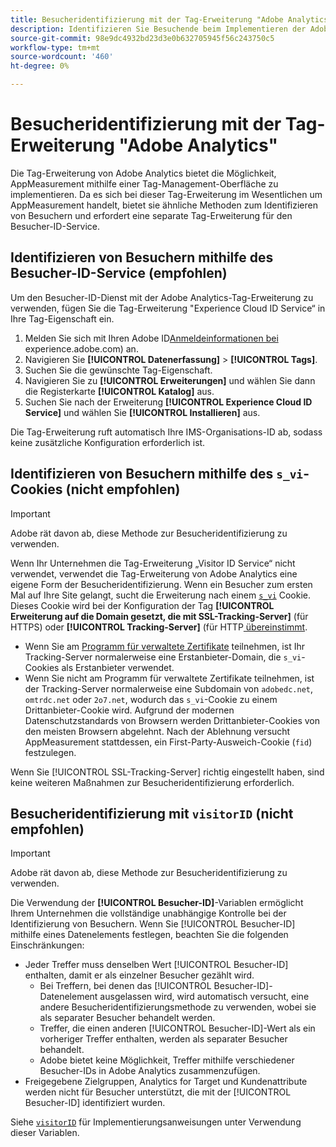 ```yaml
---
title: Besucheridentifizierung mit der Tag-Erweiterung "Adobe Analytics"
description: Identifizieren Sie Besuchende beim Implementieren der Adobe Analytics-Tag-Erweiterung korrekt.
source-git-commit: 98e9dc4932bd23d3e0b632705945f56c243750c5
workflow-type: tm+mt
source-wordcount: '460'
ht-degree: 0%

---
```


# Besucheridentifizierung mit der Tag-Erweiterung &quot;Adobe Analytics&quot;

Die Tag-Erweiterung von Adobe Analytics bietet die Möglichkeit, AppMeasurement mithilfe einer Tag-Management-Oberfläche zu implementieren. Da es sich bei dieser Tag-Erweiterung im Wesentlichen um AppMeasurement handelt, bietet sie ähnliche Methoden zum Identifizieren von Besuchern und erfordert eine separate Tag-Erweiterung für den Besucher-ID-Service.

## Identifizieren von Besuchern mithilfe des Besucher-ID-Service (empfohlen)

Um den Besucher-ID-Dienst mit der Adobe Analytics-Tag-Erweiterung zu verwenden, fügen Sie die Tag-Erweiterung &quot;Experience Cloud ID Service“ in Ihre Tag-Eigenschaft ein.

1. Melden Sie sich mit Ihren Adobe ID[Anmeldeinformationen bei ](https://experience.adobe.com)experience.adobe.com) an.
1. Navigieren Sie **[!UICONTROL Datenerfassung]** > **[!UICONTROL Tags]**.
1. Suchen Sie die gewünschte Tag-Eigenschaft.
1. Navigieren Sie zu **[!UICONTROL Erweiterungen]** und wählen Sie dann die Registerkarte **[!UICONTROL Katalog]** aus.
1. Suchen Sie nach der Erweiterung **[!UICONTROL Experience Cloud ID Service]** und wählen Sie **[!UICONTROL Installieren]** aus.

Die Tag-Erweiterung ruft automatisch Ihre IMS-Organisations-ID ab, sodass keine zusätzliche Konfiguration erforderlich ist.

## Identifizieren von Besuchern mithilfe des `s_vi`-Cookies (nicht empfohlen)

>[!IMPORTANT]
>
>Adobe rät davon ab, diese Methode zur Besucheridentifizierung zu verwenden.

Wenn Ihr Unternehmen die Tag-Erweiterung „Visitor ID Service“ nicht verwendet, verwendet die Tag-Erweiterung von Adobe Analytics eine eigene Form der Besucheridentifizierung. Wenn ein Besucher zum ersten Mal auf Ihre Site gelangt, sucht die Erweiterung nach einem [`s_vi`](https://experienceleague.adobe.com/en/docs/core-services/interface/data-collection/cookies/analytics) Cookie. Dieses Cookie wird bei der Konfiguration der Tag **[!UICONTROL Erweiterung auf die Domain gesetzt, die mit SSL-Tracking-Server]** (für HTTPS) oder **[!UICONTROL Tracking-Server]** (für HTTP[ übereinstimmt](https://experienceleague.adobe.com/en/docs/experience-platform/tags/extensions/client/analytics/overview).

* Wenn Sie am [Programm für verwaltete Zertifikate](https://experienceleague.adobe.com/en/docs/core-services/interface/data-collection/adobe-managed-cert) teilnehmen, ist Ihr Tracking-Server normalerweise eine Erstanbieter-Domain, die `s_vi`-Cookies als Erstanbieter verwendet.
* Wenn Sie nicht am Programm für verwaltete Zertifikate teilnehmen, ist der Tracking-Server normalerweise eine Subdomain von `adobedc.net`, `omtrdc.net` oder `2o7.net`, wodurch das `s_vi`-Cookie zu einem Drittanbieter-Cookie wird. Aufgrund der modernen Datenschutzstandards von Browsern werden Drittanbieter-Cookies von den meisten Browsern abgelehnt. Nach der Ablehnung versucht AppMeasurement stattdessen, ein First-Party-Ausweich-Cookie (`fid`) festzulegen.

Wenn Sie [!UICONTROL SSL-Tracking-Server] richtig eingestellt haben, sind keine weiteren Maßnahmen zur Besucheridentifizierung erforderlich.

## Besucheridentifizierung mit `visitorID` (nicht empfohlen)

>[!IMPORTANT]
>
>Adobe rät davon ab, diese Methode zur Besucheridentifizierung zu verwenden.

Die Verwendung der **[!UICONTROL Besucher-ID]**-Variablen ermöglicht Ihrem Unternehmen die vollständige unabhängige Kontrolle bei der Identifizierung von Besuchern. Wenn Sie [!UICONTROL Besucher-ID] mithilfe eines Datenelements festlegen, beachten Sie die folgenden Einschränkungen:

* Jeder Treffer muss denselben Wert [!UICONTROL Besucher-ID] enthalten, damit er als einzelner Besucher gezählt wird.
   * Bei Treffern, bei denen das [!UICONTROL Besucher-ID]-Datenelement ausgelassen wird, wird automatisch versucht, eine andere Besucheridentifizierungsmethode zu verwenden, wobei sie als separater Besucher behandelt werden.
   * Treffer, die einen anderen [!UICONTROL Besucher-ID]-Wert als ein vorheriger Treffer enthalten, werden als separater Besucher behandelt.
   * Adobe bietet keine Möglichkeit, Treffer mithilfe verschiedener Besucher-IDs in Adobe Analytics zusammenzufügen.
* Freigegebene Zielgruppen, Analytics for Target und Kundenattribute werden nicht für Besucher unterstützt, die mit der [!UICONTROL Besucher-ID] identifiziert wurden.

Siehe [`visitorID`](/help/implement/vars/config-vars/visitorid.md) für Implementierungsanweisungen unter Verwendung dieser Variablen.
